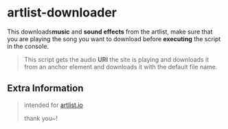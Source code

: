 # artlist-downloader

This downloads**music** and **sound effects** from the artlist, make sure that you are playing the song you want to download before **executing** the script in the console.

> This script gets the audio **URI** the site is playing and downloads it from an anchor element and downloads it with the default file name.

## Extra Information

> intended for [artlist.io](https://artlist.io)
> 
> thank you~!
